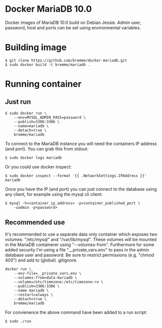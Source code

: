 # Docker MariaDB 10.0

Docker images of MariaDB 10.0 build on Debian Jessie. Admin user, password, host and ports can be set using environmental variables.

# Building image

```shell
$ git clone https://github.com/bremme/docker-mariadb.git
$ sudo docker build -t bremme/mariadb .
```

# Running container

## Just run

```shell
$ sudo docker run \
    --env=MYSQL_ADMIN_PASS=password \
    --publish=3306:3306 \
    --name=mariadb \
    --detach=true \
    bremme/mariadb
```

To connect to the MariaDB instance you will need the containers IP address (and port). You can grab this from stdout:

```shell
$ sudo docker logs mariadb
```

Or you could use docker inspect:

```shell
$ sudo docker inspect --format '{{ .NetworkSettings.IPAddress }}' mariadb
```

Once you have the IP (and port) you can just connect to the database using any client, for example using the mysql cli client:

```shell
$ mysql -h<container_ip_address> -p<container_published_port \
    -uadmin -p<password>
```

## Recommended use

It's recommended to use a separate data only container which exposes two volumes: "/etc/mysql" and "/var/lib/mysql". These volumes will be mounted in the MariaDB containerer using "--volumes-from". Furthermore for some added security I'm using a file "__private_vars.env" to pass in the admin database user and password. Be sure to restrict permissions (e.g. "chmod 400") and add to (global) .gitignore.

```shell
docker run \
    --env-file=__private_vars.env \
    --volumes-from=data-mariadb \
    --volume=/etc/timezone:/etc/timezone:ro \
    --publish=3306:3306 \
    --name mariadb \
    --restart=always \
    --detach=true \
    bremme/mariadb
```

For convienence the above command have been added to a run script:

```shell
$ sudo ./run
```